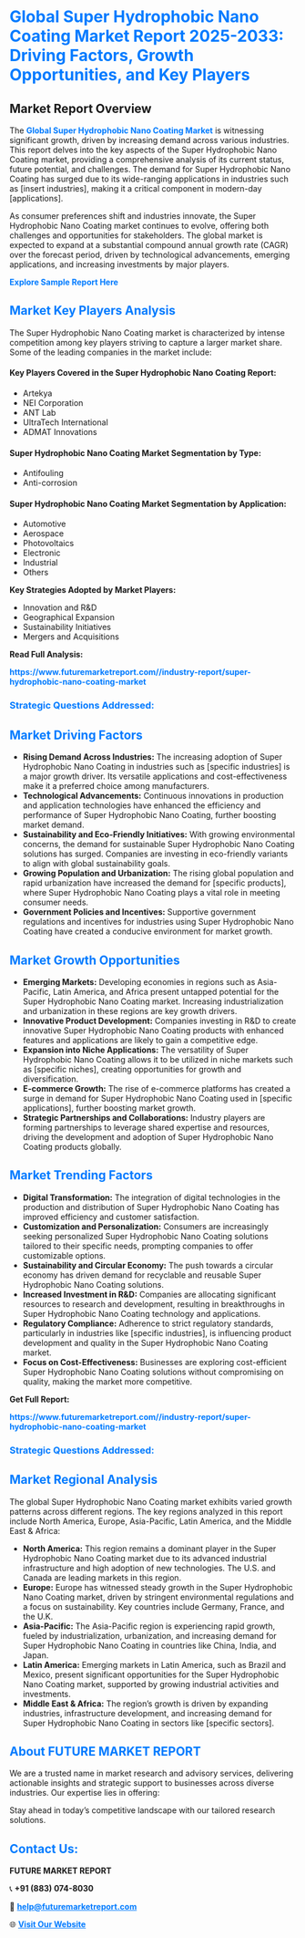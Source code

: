 <h1 style="color: #007BFF;">Global Super Hydrophobic Nano Coating Market Report 2025-2033: Driving Factors, Growth Opportunities, and Key Players</h1>

<section id="overview">
<h2>Market Report Overview</h2>
<p>The <a href="https://www.futuremarketreport.com//industry-report/super-hydrophobic-nano-coating-market" style="color: #007BFF; text-decoration: none;"><strong>Global Super Hydrophobic Nano Coating Market</strong></a> is witnessing significant growth, driven by increasing demand across various industries. This report delves into the key aspects of the Super Hydrophobic Nano Coating market, providing a comprehensive analysis of its current status, future potential, and challenges. The demand for Super Hydrophobic Nano Coating has surged due to its wide-ranging applications in industries such as [insert industries], making it a critical component in modern-day [applications].</p>
<p>As consumer preferences shift and industries innovate, the Super Hydrophobic Nano Coating market continues to evolve, offering both challenges and opportunities for stakeholders. The global market is expected to expand at a substantial compound annual growth rate (CAGR) over the forecast period, driven by technological advancements, emerging applications, and increasing investments by major players.</p>
</section>

<section id="overview">
<p><a href="https://www.futuremarketreport.com//request-sample/reportId=88866" style="color: #007BFF; text-decoration: none;"><strong>Explore Sample Report Here</strong></a></p>
</section>

<section id="key-players">
<h2 style="color: #007BFF;">Market Key Players Analysis</h2>
<p>The Super Hydrophobic Nano Coating market is characterized by intense competition among key players striving to capture a larger market share. Some of the leading companies in the market include:</p>
<h4>Key Players Covered in the Super Hydrophobic Nano Coating Report:</h4>
<ul><li>Artekya</li><li>NEI Corporation</li><li>ANT Lab</li><li>UltraTech International</li><li>ADMAT Innovations</li></ul>
<h4>Super Hydrophobic Nano Coating Market Segmentation by Type:</h4>
<ul><li>Antifouling</li><li>Anti-corrosion</li></ul>

<h4>Super Hydrophobic Nano Coating Market Segmentation by Application:</h4>
<ul><li>Automotive</li><li>Aerospace</li><li>Photovoltaics</li><li>Electronic</li><li>Industrial</li><li>Others</li></ul>
<p><strong>Key Strategies Adopted by Market Players:</strong></p>
<ul>
<li>Innovation and R&D</li>
<li>Geographical Expansion</li>
<li>Sustainability Initiatives</li>
<li>Mergers and Acquisitions</li>
</ul>
</section>

<section>
<p><strong>Read Full Analysis: </strong></p><a href="https://www.futuremarketreport.com//industry-report/super-hydrophobic-nano-coating-market" style="color: #007BFF; text-decoration: none;"><strong>https://www.futuremarketreport.com//industry-report/super-hydrophobic-nano-coating-market</strong></a>
<h3 style="color: #007BFF;">Strategic Questions Addressed:</h3>
</section>

<section id="driving-factors">
<h2 style="color: #007BFF;">Market Driving Factors</h2>
<ul>
<li><strong>Rising Demand Across Industries:</strong> The increasing adoption of Super Hydrophobic Nano Coating in industries such as [specific industries] is a major growth driver. Its versatile applications and cost-effectiveness make it a preferred choice among manufacturers.</li>
<li><strong>Technological Advancements:</strong> Continuous innovations in production and application technologies have enhanced the efficiency and performance of Super Hydrophobic Nano Coating, further boosting market demand.</li>
<li><strong>Sustainability and Eco-Friendly Initiatives:</strong> With growing environmental concerns, the demand for sustainable Super Hydrophobic Nano Coating solutions has surged. Companies are investing in eco-friendly variants to align with global sustainability goals.</li>
<li><strong>Growing Population and Urbanization:</strong> The rising global population and rapid urbanization have increased the demand for [specific products], where Super Hydrophobic Nano Coating plays a vital role in meeting consumer needs.</li>
<li><strong>Government Policies and Incentives:</strong> Supportive government regulations and incentives for industries using Super Hydrophobic Nano Coating have created a conducive environment for market growth.</li>
</ul>
</section>

<section id="growth-opportunities">
<h2 style="color: #007BFF;">Market Growth Opportunities</h2>
<ul>
<li><strong>Emerging Markets:</strong> Developing economies in regions such as Asia-Pacific, Latin America, and Africa present untapped potential for the Super Hydrophobic Nano Coating market. Increasing industrialization and urbanization in these regions are key growth drivers.</li>
<li><strong>Innovative Product Development:</strong> Companies investing in R&D to create innovative Super Hydrophobic Nano Coating products with enhanced features and applications are likely to gain a competitive edge.</li>
<li><strong>Expansion into Niche Applications:</strong> The versatility of Super Hydrophobic Nano Coating allows it to be utilized in niche markets such as [specific niches], creating opportunities for growth and diversification.</li>
<li><strong>E-commerce Growth:</strong> The rise of e-commerce platforms has created a surge in demand for Super Hydrophobic Nano Coating used in [specific applications], further boosting market growth.</li>
<li><strong>Strategic Partnerships and Collaborations:</strong> Industry players are forming partnerships to leverage shared expertise and resources, driving the development and adoption of Super Hydrophobic Nano Coating products globally.</li>
</ul>
</section>

<section id="trending-factors">
<h2 style="color: #007BFF;">Market Trending Factors</h2>
<ul>
<li><strong>Digital Transformation:</strong> The integration of digital technologies in the production and distribution of Super Hydrophobic Nano Coating has improved efficiency and customer satisfaction.</li>
<li><strong>Customization and Personalization:</strong> Consumers are increasingly seeking personalized Super Hydrophobic Nano Coating solutions tailored to their specific needs, prompting companies to offer customizable options.</li>
<li><strong>Sustainability and Circular Economy:</strong> The push towards a circular economy has driven demand for recyclable and reusable Super Hydrophobic Nano Coating solutions.</li>
<li><strong>Increased Investment in R&D:</strong> Companies are allocating significant resources to research and development, resulting in breakthroughs in Super Hydrophobic Nano Coating technology and applications.</li>
<li><strong>Regulatory Compliance:</strong> Adherence to strict regulatory standards, particularly in industries like [specific industries], is influencing product development and quality in the Super Hydrophobic Nano Coating market.</li>
<li><strong>Focus on Cost-Effectiveness:</strong> Businesses are exploring cost-efficient Super Hydrophobic Nano Coating solutions without compromising on quality, making the market more competitive.</li>
</ul>
</section>

<section>
<p><strong>Get Full Report: </strong></p><a href="https://www.futuremarketreport.com//industry-report/super-hydrophobic-nano-coating-market" style="color: #007BFF; text-decoration: none;"><strong>https://www.futuremarketreport.com//industry-report/super-hydrophobic-nano-coating-market</strong></a>
<h3 style="color: #007BFF;">Strategic Questions Addressed:</h3>
</section>


<section id="regional-analysis">
<h2 style="color: #007BFF;">Market Regional Analysis</h2>
<p>The global Super Hydrophobic Nano Coating market exhibits varied growth patterns across different regions. The key regions analyzed in this report include North America, Europe, Asia-Pacific, Latin America, and the Middle East & Africa:</p>
<ul>
<li><strong>North America:</strong> This region remains a dominant player in the Super Hydrophobic Nano Coating market due to its advanced industrial infrastructure and high adoption of new technologies. The U.S. and Canada are leading markets in this region.</li>
<li><strong>Europe:</strong> Europe has witnessed steady growth in the Super Hydrophobic Nano Coating market, driven by stringent environmental regulations and a focus on sustainability. Key countries include Germany, France, and the U.K.</li>
<li><strong>Asia-Pacific:</strong> The Asia-Pacific region is experiencing rapid growth, fueled by industrialization, urbanization, and increasing demand for Super Hydrophobic Nano Coating in countries like China, India, and Japan.</li>
<li><strong>Latin America:</strong> Emerging markets in Latin America, such as Brazil and Mexico, present significant opportunities for the Super Hydrophobic Nano Coating market, supported by growing industrial activities and investments.</li>
<li><strong>Middle East & Africa:</strong> The region’s growth is driven by expanding industries, infrastructure development, and increasing demand for Super Hydrophobic Nano Coating in sectors like [specific sectors].</li>
</ul>
</section>

<footer>
<h2 style="color: #007BFF;">About FUTURE MARKET REPORT</h2>
<p>We are a trusted name in market research and advisory services, delivering actionable insights and strategic support to businesses across diverse industries. Our expertise lies in offering:</p>

<p>Stay ahead in today’s competitive landscape with our tailored research solutions.</p>

<h2 style="color: #007BFF;">Contact Us:</h2>
<p><strong>FUTURE MARKET REPORT</strong></p>
<p>📞 <strong>+91 (883) 074-8030</strong></p>
<p>📧 <strong><a href="mailto:help@futuremarketreport.com" style="color: #007BFF;">help@futuremarketreport.com</a></strong></p>
<p>🌐 <strong><a href="https://www.futuremarketreport.com/" style="color: #007BFF;">Visit Our Website</a></strong></p>
</footer>